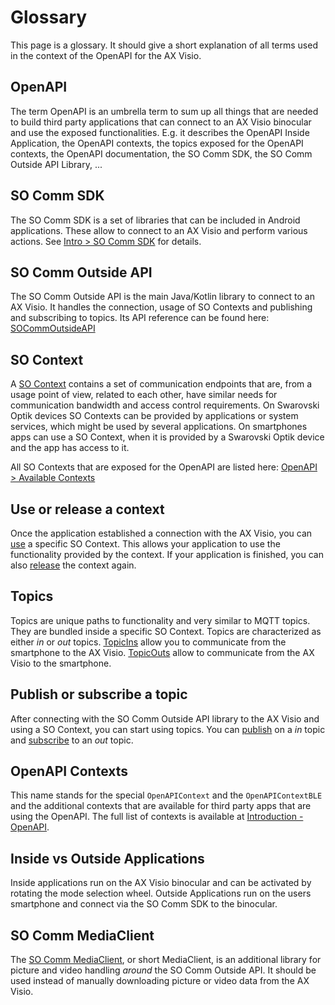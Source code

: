 # Glossary

This page is a glossary. It should give a short explanation of all terms used
in the context of the OpenAPI for the AX Visio.


## OpenAPI

The term OpenAPI is an umbrella term to sum up all things that are needed to
build third party applications that can connect to an AX Visio binocular and
use the exposed functionalities. E.g. it describes the OpenAPI Inside
Application, the OpenAPI contexts, the topics exposed for the OpenAPI contexts,
the OpenAPI documentation, the SO Comm SDK, the SO Comm Outside API Library, ...

## SO Comm SDK

The SO Comm SDK is a set of libraries that can be included in Android
applications. These allow to connect to an AX Visio and perform various
actions. See [Intro > SO Comm SDK](../intro/so-comm-sdk.md) for details.

## SO Comm Outside API

The SO Comm Outside API is the main Java/Kotlin library to connect to an AX
Visio. It handles the connection, usage of SO Contexts and publishing and
subscribing to topics.  Its API reference can be found here:
[SOCommOutsideAPI](../reference/SDK/com.swarovskioptik.comm/index.html)

## SO Context

A [SO Context](../reference/SharedDefinitions/com.swarovskioptik.comm.definition/-s-o-context/index.html)
contains a set of communication endpoints that are, from a usage
point of view, related to each other, have similar needs for communication
bandwidth and access control requirements. On Swarovski Optik devices
SO Contexts can be provided by applications or system services, which might be
used by several applications. On smartphones apps can use a SO Context, when it
is provided by a Swarovski Optik device and the app has access to it.

All SO Contexts that are exposed for the OpenAPI are listed here:
[OpenAPI > Available Contexts](../intro/openapi.md#available-contexts)

## Use or release a context

Once the application established a connection with the AX Visio, you can
[use](../reference/SDK/com.swarovskioptik.comm/-s-o-comm-outside-a-p-i/use.html)
a specific SO Context. This allows your application to use the functionality
provided by the context. If your application is finished, you can also
[release](../reference/SDK/com.swarovskioptik.comm/-s-o-comm-outside-a-p-i/release.html)
the context again.

## Topics

Topics are unique paths to functionality and very similar to MQTT topics. They
are bundled inside a specific SO Context. Topics are characterized as either
*in* or *out* topics.
[TopicIns](../reference/SharedDefinitions/com.swarovskioptik.comm.definition/-topic-in/index.html)
allow you to communicate from the smartphone to the AX Visio.
[TopicOuts](../reference/SharedDefinitions/com.swarovskioptik.comm.definition/-topic-out/index.html)
allow to communicate from the AX Visio to the smartphone.

## Publish or subscribe a topic

After connecting with the SO Comm Outside API library to the AX Visio and using
a SO Context, you can start using topics.
You can
[publish](../reference/SDK/com.swarovskioptik.comm/-s-o-comm-outside-a-p-i/publish-topic.html)
on a *in* topic and
[subscribe](../reference/SDK/com.swarovskioptik.comm/-s-o-comm-outside-a-p-i/subscribe-topic.html)
to an *out* topic.

## OpenAPI Contexts

This name stands for the special `OpenAPIContext` and the `OpenAPIContextBLE`
and the additional contexts that are available for third party apps that are
using the OpenAPI.  The full list of contexts is available at [Introduction -
OpenAPI](../intro/openapi.md).

## Inside vs Outside Applications

Inside applications run on the AX Visio binocular and can be activated by
rotating the mode selection wheel. Outside Applications run on the users
smartphone and connect via the SO Comm SDK to the binocular.

## SO Comm MediaClient

The [SO Comm MediaClient](../reference/MediaClient/index.html),
or short MediaClient,  is an additional library for picture and video handling
_around_ the SO Comm Outside API. It should be used instead of manually
downloading picture or video data from the AX Visio.
